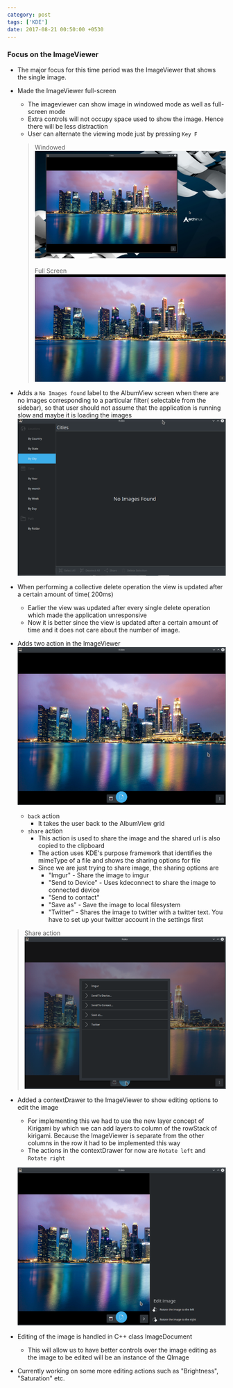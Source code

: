 ```yaml
---
category: post
tags: ['KDE']
date: 2017-08-21 00:50:00 +0530
---
```

### Focus on the ImageViewer
* The major focus for this time period was the ImageViewer that shows the single image.
* Made the ImageViewer full-screen
    - The imageviewer can show image in windowed mode as well as full-screen mode
    - Extra controls will not occupy space used to show the image. Hence there will be less distraction
    - User can alternate the viewing mode just by pressing ```Key F```
    > Windowed
    ![Windowed](/assets/img/windowed.png)
    <br><br>
    > Full Screen
    ![Full Screen](/assets/img/full-screen.png)

* Adds a ```No Images found``` label to the AlbumView screen when there are no images corresponding to a particular filter( selectable from the sidebar), so that user should not assume that the application is running slow and maybe it is loading the images
![No Image](/assets/img/no-image.png)

* When performing a collective delete operation the view is updated after a certain amount of time( 200ms)
    - Earlier the view was updated after every single delete operation which made the application unresponsive
    - Now it is better since the view is updated after a certain amount of time and it does not care about the number of image.

* Adds two action in the ImageViewer ![Actions](/assets/img/actions.png)
    - ```back``` action 
        - It takes the user back to the AlbumView grid 
    - ```share``` action
        - This action is used to share the image and the shared url is also copied to the clipboard
        - The action uses KDE's purpose framework that identifies the mimeType of a file and shows the sharing options for file 
        - Since we are just trying to share image, the sharing options are 
            - "Imgur" - Share the image to imgur
            - "Send to Device" - Uses kdeconnect to share the image to connected device
            - "Send to contact"
            - "Save as" - Save the image to local filesystem
            - "Twitter" - Shares the image to twitter with a twitter text. You have to set up your twitter account in the settings first
>Share action
![Share action](/assets/img/share-action.png)

* Added a contextDrawer to the ImageViewer to show editing options to edit the image
    - For implementing this we had to use the new layer concept of Kirigami by which we can add layers to column of the rowStack of kirigami. Because the ImageViewer is separate from the other columns in the row it had to be implemented this way
    - The actions in the contextDrawer for now are ```Rotate left``` and ```Rotate right```
    
    ![Context Drawer](/assets/img/context-drawer.png)

* Editing of the image is handled in C++ class ImageDocument
    - This will allow us to have better controls over the image editing as the image to be edited will be an instance of the QImage
    
* Currently working on some more editing actions such as "Brightness", "Saturation" etc.


